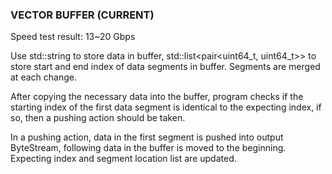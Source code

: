 ### VECTOR BUFFER (CURRENT)

Speed test result: 13~20 Gbps

Use std::string to store data in buffer, std::list<pair<uint64_t, uint64_t>>
to store start and end index of data segments in buffer. Segments are merged
at each change.

After copying the necessary data into the buffer, program checks if the 
starting index of the first data segment is identical to the expecting index, 
if so, then a pushing action should be taken.

In a pushing action, data in the first segment is pushed into output 
ByteStream, following data in the buffer is moved to the beginning. Expecting 
index and segment location list are updated.
